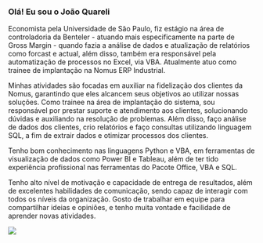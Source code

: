 ### Olá! Eu sou o João Quareli

<!--
**JQuareli/JQuareli** is a ✨ _special_ ✨ repository because its `README.md` (this file) appears on your GitHub profile.

Here are some ideas to get you started:

-->

Economista pela Universidade de São Paulo, fiz estágio na área de controladoria da Benteler - atuando mais especificamente na parte de Gross Margin - quando fazia a análise de dados e atualização de relatórios como forcast e actual, além disso, também era responsável pela automatização de processos no Excel, via VBA. Atualmente atuo como trainee de implantação na Nomus ERP Industrial.

Minhas atividades são focadas em auxiliar na fidelização dos clientes da Nomus, garantindo que eles alcancem seus objetivos ao utilizar nossas soluções. Como trainee na área de implantação do sistema, sou responsável por prestar suporte e atendimento aos clientes, solucionando dúvidas e auxiliando na resolução de problemas. Além disso, faço análise de dados dos clientes, crio relatórios e faço consultas utilizando linguagem SQL, a fim de extrair dados e otimizar processos dos clientes.

Tenho bom conhecimento nas linguagens Python e VBA, em ferramentas de visualização de dados como Power BI e Tableau, além de ter tido experiência profissional nas ferramentas do Pacote Office, VBA e SQL.

Tenho alto nível de motivação e capacidade de entrega de resultados, além de excelentes habilidades de comunicação, sendo capaz de interagir com todos os níveis da organização. Gosto de trabalhar em equipe para compartilhar ideias e opiniões, e tenho muita vontade e facilidade de aprender novas atividades.

<div>

<a href="https://www.linkedin.com/in/joao-quareli" target="_blank"><img src="https://img.shields.io/badge/-LinkedIn-%230077B5?style=for-the-badge&logo=linkedin&logoColor=white" target="_blank"></a> 

</div>

